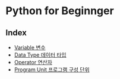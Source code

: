 # Python for Beginnger

## Index

- [Variable 변수](./variable.md)
- [Data Type 데이터 타입](./data_type.md)
- [Operator 연산자](./operator.md)
- [Program Unit 프로그램 구성 단위](./program_unit.md)
